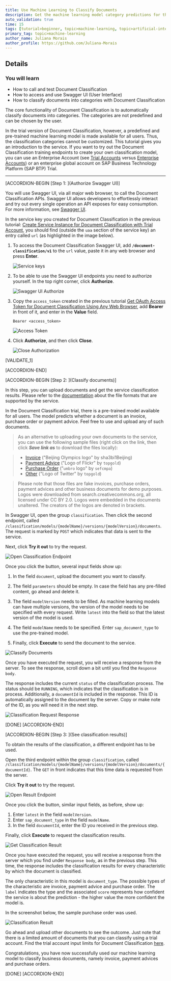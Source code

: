 ```yaml
---
title: Use Machine Learning to Classify Documents
description: Get the machine learning model category predictions for the documents you upload to Document Classification.
auto_validation: true
time: 15
tags: [tutorial>beginner, topic>machine-learning, topic>artificial-intelligence, topic>cloud, products>sap-business-technology-platform, products>sap-ai-business-services, products>document-classification]
primary_tag: topic>machine-learning
author_name: Juliana Morais
author_profile: https://github.com/Juliana-Morais
---
```


## Details
### You will learn
  - How to call and test Document Classification
  - How to access and use Swagger UI (User Interface)
  - How to classify documents into categories with Document Classification

The core functionality of Document Classification is to automatically classify documents into categories. The categories are not predefined and can be chosen by the user.

In the trial version of Document Classification, however, a predefined and pre-trained machine learning model is made available for all users. Thus, the classification categories cannot be customized. This tutorial gives you an introduction to the service. If you want to try out the Document Classification training endpoints to create your own classification model, you can use an Enterprise Account (see [Trial Accounts](https://help.sap.com/viewer/65de2977205c403bbc107264b8eccf4b/Cloud/en-US/046f127f2a614438b616ccfc575fdb16.html) versus [Enterprise Accounts](https://help.sap.com/viewer/3504ec5ef16548778610c7e89cc0eac3/Cloud/en-US/171511cc425c4e079d0684936486eee6.html)) or an enterprise global account on SAP Business Technology Platform (SAP BTP) Trial.

---

[ACCORDION-BEGIN [Step 1: ](Authorize Swagger UI)]

You will use Swagger UI, via all major web browser, to call the Document Classification APIs. Swagger UI allows developers to effortlessly interact and try out every single operation an API exposes for easy consumption. For more information, see [Swagger UI](https://swagger.io/tools/swagger-ui/).

In the service key you created for Document Classification in the previous tutorial: [Create Service Instance for Document Classification with Trial Account](cp-aibus-dc-service-instance), you should find (outside the `uaa` section of the service key) an entry called `url` (as highlighted in the image below).

1. To access the Document Classification Swagger UI, add **`/document-classification/v1`** to the `url` value, paste it in any web browser and press **Enter**.

    ![Service keys](service-key-details.png)

2. To be able to use the Swagger UI endpoints you need to authorize yourself. In the top right corner, click **Authorize**.

    ![Swagger UI Authorize](swagger-authorize.png)

3. Copy the `access_token` created in the previous tutorial [Get OAuth Access Token for Document Classification Using Any Web Browser](cp-aibus-dc-web-oauth-token), add **Bearer** in front of it, and enter in the **Value** field.

    ```
    Bearer <access_token>
    ```

    ![Access Token](access-token.png)

4. Click **Authorize**, and then click **Close**.

    ![Close Authorization](close-authorization.png)

[VALIDATE_1]

[ACCORDION-END]


[ACCORDION-BEGIN [Step 2: ](Classify documents)]

In this step, you can upload documents and get the service classification results. Please refer to the [documentation](https://help.sap.com/viewer/ca60cd2ed44f4261a3ae500234c46f37/SHIP/en-US/c66983111a5949af9dfd8fec25cba257.html) about the file formats that are supported by the service.

In the Document Classification trial, there is a pre-trained model available for all users. The model predicts whether a document is an invoice, purchase order or payment advice. Feel free to use and upload any of such documents.

>As an alternative to uploading your own documents to the service, you can use the following sample files (right click on the link, then click ***Save link as*** to download the files locally):

> - [Invoice](https://github.com/SAPDocuments/Tutorials/raw/master/tutorials/cp-aibus-dc-swagger-ui/data/bejing_2008.pdf) ("Beijing Olympics logo" by sha3bi1Beijing)
> - [Payment Advice](https://github.com/SAPDocuments/Tutorials/raw/master/tutorials/cp-aibus-dc-swagger-ui/data/flickr.pdf) ("Logo of Flickr" by `topgold`)
> - [Purchase Order](https://github.com/SAPDocuments/Tutorials/raw/master/tutorials/cp-aibus-dc-swagger-ui/data/umbro.pdf) ("`umbro` logo" by `sefcmpa`)
> - [Other](https://github.com/SAPDocuments/Tutorials/raw/master/tutorials/cp-aibus-dc-swagger-ui/data/twitter.pdf) ("Logo of Twitter" by `topgold`)

>Please note that those files are fake invoices, purchase orders, payment advices and other business documents for demo purposes. Logos were downloaded from search.creativecommons.org, all licensed under CC BY 2.0. Logos were embedded in the documents unaltered. The creators of the logos are denoted in brackets.


In Swagger UI, open the group `classification`. Then click the second endpoint, called `/classification/models/{modelName}/versions/{modelVersion}/documents`. The request is marked by `POST` which indicates that data is sent to the service.

Next, click **Try it out** to try the request.

![Open Classification Endpoint](open-classify-endpoint.png)

Once you click the button, several input fields show up:

  1.  In the field `document`, upload the document you want to classify.

  2.  The field `parameters` should be empty. In case the field has any pre-filled content, go ahead and delete it.

  3.  The field `modelVersion` needs to be filled. As machine learning models can have multiple versions, the version of the model needs to be specified with every request. Write `latest` into the field so that the latest version of the model is used.

  4.  The field `modelName` needs to be specified. Enter `sap_document_type` to use the pre-trained model.

  5.  Finally, click **Execute** to send the document to the service.

![Classify Documents](classify-documents.png)

Once you have executed the request, you will receive a response from the server. To see the response, scroll down a bit until you find the `Response body`.

The response includes the current `status` of the classification process. The status should be `RUNNING`, which indicates that the classification is in process. Additionally, a `documentId` is included in the response. This ID is automatically assigned to the document by the server. Copy or make note of the ID, as you will need it in the next step.

![Classification Request Response](classify-response.png)

[DONE]
[ACCORDION-END]


[ACCORDION-BEGIN [Step 3: ](See classification results)]

To obtain the results of the classification, a different endpoint has to be used.

Open the third endpoint within the group `classification`, called `/classification/models/{modelName}/versions/{modelVersion}/documents/{documentId}`. The `GET` in front indicates that this time data is requested from the server.

Click **Try it out** to try the request.

![Open Result Endpoint](get-result-endpoint.png)

Once you click the button, similar input fields, as before, show up:

  1.  Enter `latest` in the field `modelVersion`.
  2.  Enter `sap_document_type` in the field `modelName`.
  3.  In the field `documentId`, enter the ID you received in the previous step.

Finally, click **Execute** to request the classification results.

![Get Classification Result](get-result.png)

Once you have executed the request, you will receive a response from the server which you find under `Response body`, as in the previous step. This time, the response includes the classification results for every characteristic by which the document is classified.

The only characteristic in this model is `document_type`. The possible types of the characteristic are invoice, payment advice and purchase order. The `label` indicates the type and the associated `score` represents how confident the service is about the prediction - the higher value the more confident the model is.

In the screenshot below, the sample purchase order was used.

![Classification Result](classification-result-response.png)

Go ahead and upload other documents to see the outcome. Just note that there is a limited amount of documents that you can classify using a trial account. Find the trial account input limits for Document Classification [here](https://help.sap.com/viewer/ca60cd2ed44f4261a3ae500234c46f37/SHIP/en-US/baeb1924c84343158f483d82b21bd6a4.html).

Congratulations, you have now successfully used our machine learning model to classify business documents, namely invoice, payment advices and purchase orders.

[DONE]
[ACCORDION-END]
